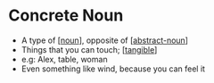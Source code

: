 # Concrete Noun
* A type of [[noun]], opposite of [[abstract-noun]]
* Things that you can touch; [[tangible]]
* e.g: Alex, table, woman
* Even something like wind, because you can feel it

[//begin]: # "Autogenerated link references for markdown compatibility"
[noun]: noun "Noun"
[abstract-noun]: abstract-noun "Abstract Noun"
[tangible]: tangible "Tangible "
[//end]: # "Autogenerated link references"